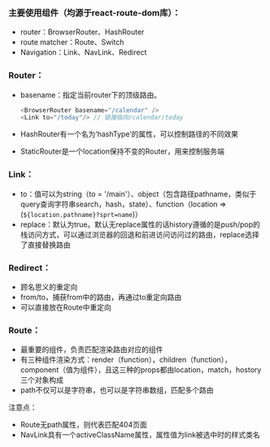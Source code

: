 ### 主要使用组件（均源于react-route-dom库）：

- router：BrowserRouter、HashRouter
- route matcher：Route、Switch
- Navigation：Link、NavLink、Redirect

### Router：

- basename：指定当前router下的顶级路由。

  ```js
  <BrowserRouter basename="/calendar" />
  <Link to="/today"/> // 链接指向/calendar/today
  ```

- HashRouter有一个名为‘hashType’的属性，可以控制路径的不同效果

- StaticRouter是一个location保持不变的Router，用来控制服务端

### Link：

- to：值可以为string（to = '/main'）、object（包含路径pathname，类似于query查询字符串search，hash，state）、function（location => (`${location.pathname}?sprt=name`)）
- replace：默认为true。默认无replace属性的话history遵循的是push/pop的栈访问方式，可以通过浏览器的回退和前进访问访问过的路由，replace选择了直接替换路由

### Redirect：

- 顾名思义的重定向
- from/to，捕获from中的路由，再通过to重定向路由
- 可以直接放在Route中重定向

### Route：

- 最重要的组件，负责匹配渲染路由对应的组件
- 有三种组件渲染方式：render（function），children（function），component（值为组件），且这三种的props都由location，match，hostory三个对象构成
- path不仅可以是字符串，也可以是字符串数组，匹配多个路由



注意点：

- Route无path属性，则代表匹配404页面
- NavLink具有一个activeClassName属性，属性值为link被选中时的样式类名